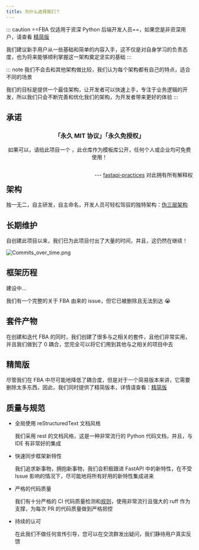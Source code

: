 ```yaml
---
title: 为什么选择我们？
---
```

<script setup>
import NpmBadge from 'vuepress-theme-plume/features/NpmBadge.vue'
</script>

::: caution
==FBA 仅适用于资深 Python 后端开发人员==，如果您是非资深用户，请查看 [精简版](#精简版)

我们建议新手用户从一些基础和简单的内容入手，这不仅是对自身学习的负责态度，也为将来能够顺利掌握这一架构奠定坚实的基础
:::

::: note
我们不会去和其他架构做比较，我们认为每个架构都有自己的特点，适合不同的场景

我们的目标是提供一个最佳架构，让开发者可以快速上手，专注于业务逻辑的开发，所以我们只会不断完善和优化我们的架构，为开发者带来更好的体验
:::

## 承诺

<div style="text-align: center">
  <h3>「永久 MIT 协议」「永久免授权」</h3>
  <p>如果可以，请给此项目一个 <NpmBadge repo="fastapi-practices/fastapi_best_architecture" type="stars" />，此仓库作为模板库公开，任何个人或企业均可免费使用！</p>
  <p style="float: right">--- <a href="https://github.com/fastapi-practices">fastapi-practices</a> 对此拥有所有解释权</p>
  <br>
</div>

## 架构

独一无二，自主研发，自主命名，开发人员可轻松驾驭的独特架构：[伪三层架构](../README.md#伪三层架构)

## 长期维护

自创建此项目以来，我们已为此项目付出了大量的时间，并且，这仍然在继续！

![Commits_over_time.png](/images/Commits_over_time.png)

## 框架历程

建设中...

我们有一个完整的关于 FBA 由来的 issue，但它已被删除且无法到达 😭

## 套件产物

在创建和迭代 FBA 的同时，我们创建了很多与之相关的套件，且他们非常实用，并且我们做到了 0 耦合，您完全可以将它们用到其他与之相关的项目中去

<CardGrid>
  <RepoCard repo="wu-clan/sqlalchemy-crud-plus" />
  <RepoCard repo="wu-clan/fast-captcha" />
  <RepoCard repo="wu-clan/fastapi_scheduler" />
  <RepoCard repo="wu-clan/fastapi-oauth20" />
</CardGrid>

## 精简版

尽管我们在 FBA 中尽可能地降低了耦合度，但是对于一个简易版本来讲，它需要删除太多东西，因此，我们同时提供了精简版本，详情请查看：[精简版](./fsm.md)

## 质量与规范

- 全局使用 reStructuredText 文档风格

    我们采用 rest 的文档风格，这是一种非常流行的 Python 代码文档，并且，与 IDE 有非常好的集成

- 快速同步框架新特性

    我们追求新事物，拥抱新事物，我们会积极跟进 FastAPI 中的新特性，在不受 Issue 影响的情况下，尽可能地将所有好用的新特性集成进来

- 严格的代码质量

    我们有十分严格的 CI 代码质量检测和[规则](https://github.com/fastapi-practices/fastapi_best_architecture/blob/master/backend/.ruff.toml)，使用非常流行且强大的 ruff 作为支撑，为每次 PR 的代码质量做到严格把控

- 持续的认可

    在此我们不做任何宣传引导，您可以在交流群发出疑问，我们静待用户真实反馈
